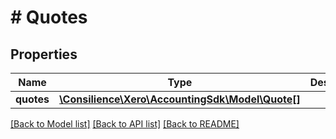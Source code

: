 # # Quotes

## Properties

Name | Type | Description | Notes
------------ | ------------- | ------------- | -------------
**quotes** | [**\Consilience\Xero\AccountingSdk\Model\Quote[]**](Quote.md) |  | [optional] 

[[Back to Model list]](../../README.md#documentation-for-models) [[Back to API list]](../../README.md#documentation-for-api-endpoints) [[Back to README]](../../README.md)


